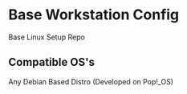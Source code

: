 # Base Workstation Config
Base Linux Setup Repo

## Compatible OS's
Any Debian Based Distro (Developed on Pop!_OS)
